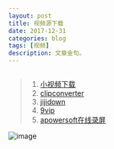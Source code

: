 ```yaml
---
layout: post
title: 视频源下载
date: 2017-12-31
categories: blog
tags: [视频]
description: 文章金句。
---
```


<embed autostart="true" hidden="true" loop="true" src="http://win.web.ra03.sycdn.kuwo.cn/895daa1f072c58d7fc72b834626daada/5a48b9b3/resource/a1/48/97/18/2542820899.aac"></embed>




>1. [小视频下载](http://www.downfi.com/video/)   
>2. [clipconverter](http://www.clipconverter.cc/)  
>2. [jijidown](http://www.jijidown.com/)
>2. [9vip](http://yy.9vip.top/)
>2. [apowersoft在线录屏](https://www.apowersoft.cn/free-online-screen-recorder)


![image](https://github.com/feiyuii/feiyuii.github.io/blob/master/img/crowds/crowds.jpg?raw=true)



